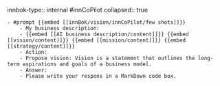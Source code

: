 innbok-type:: internal
#innCoPilot
collapsed:: true

	- #prompt {{embed [[innBoK/vision/innCoPilot/few shots]]}}
		- My business description:
		- {{embed [[AI business description/content]]}} {{embed [[vision/content]]}} {{embed [[mission/content]]}} {{embed [[strategy/content]]}}
		- Action:
		- Propose vision: Vision is a statement that outlines the long-term aspirations and goals of a business model.
		- Answer:
		- Please write your respons in a MarkDown code box.